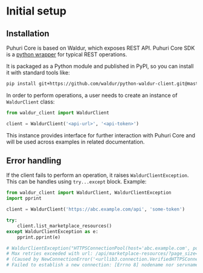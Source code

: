 # Initial setup

## Installation

Puhuri Core is based on Waldur, which exposes REST API. Puhuri Core SDK is a [python wrapper](https://github.com/waldur/python-waldur-client) for typical REST operations.

It is packaged as a Python module and published in PyPI, so you can install it with standard tools like:

```sh
pip install git+https://github.com/waldur/python-waldur-client.git@master
```

In order to perform operations, a user needs to create an instance of `WaldurClient` class:

```python
from waldur_client import WaldurClient

client = WaldurClient('<api-url>', '<api-token>')
```

This instance provides interface for further interaction with Puhuri Core and will be used across examples in related documentation.

## Error handling

If the client fails to perform an operation, it raises `WaldurClientException`. This can be handles using `try...except` block.
Example:

```python
from waldur_client import WaldurClient, WaldurClientException
import pprint

client = WaldurClient('https://abc.example.com/api', 'some-token')

try:
    client.list_marketplace_resources()
except WaldurClientException as e:
    pprint.pprint(e)

# WaldurClientException("HTTPSConnectionPool(host='abc.example.com', port=443):
# Max retries exceeded with url: /api/marketplace-resources/?page_size=200
# (Caused by NewConnectionError('<urllib3.connection.VerifiedHTTPSConnection object at 0x110636430>:
# Failed to establish a new connection: [Errno 8] nodename nor servname provided, or not known'))")
```
